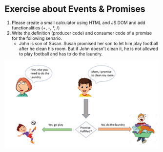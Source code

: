 # Exercise about Events & Promises
1. Please create a small calculator using HTML and JS DOM and add functionalities (+, -, *, /)
2. Write the definition (producer code) and consumer code of a promise for the following senario.
    - John is son of Susan. Susan promised her son to let him play football after he clean his room. But if John doesn't clean it, he is not allowed to play football and has to do the laundry.
  
<img src="./promise.png" />